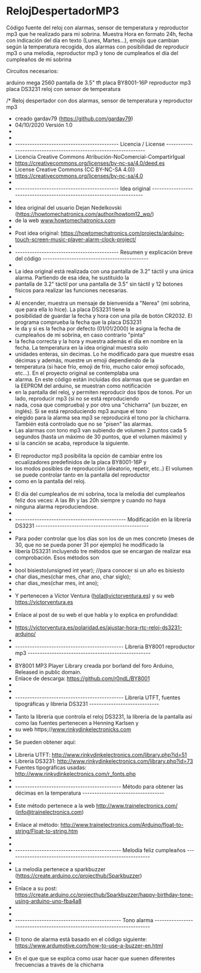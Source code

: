 # RelojDespertadorMP3
Código fuente del reloj con alarmas, sensor de temperatura y reproductor mp3 que he realizado para mi sobrina. Muestra Hora en formato 24h, fecha con indicación del día en texto (Lunes, Martes...), emojis que cambian según la temperatura recogida, dos alarmas con posibilidad de reproducir mp3 o una melodia, reproductor mp3 y tono de cumpleaños el día del cumpleaños de mi sobrina

Circuitos necesarios:

arduino mega 2560
pantalla de 3.5" tft
placa BY8001-16P reproductor mp3
placa DS3231 reloj con sensor de temperatura



/*   Reloj despertador con dos alarmas, sensor de temperatura y reproductor mp3
 *   creado gardav79 (https://github.com/gardav79)
 *   04/10/2020 Versión 1.0
 *
 *   
 *   ------------------------------------------- Licencia / License -----------------------------------------------------------------
 *   Licencia Creative Commons  Atribución-NoComercial-CompartirIgual 
 *   https://creativecommons.org/licenses/by-nc-sa/4.0/deed.es
 *   License Creative Commons (CC BY-NC-SA 4.0))   
 *   https://creativecommons.org/licenses/by-nc-sa/4.0
 *   
 *   ------------------------------------------- Idea original ----------------------------------------------------------------------
 *   
 *   Idea original del usuario Dejan Nedelkovski (https://howtomechatronics.com/author/howtom12_wp/) 
 *   de la web www.howtomechatronics.com
 *   
 *   Post idea original: https://howtomechatronics.com/projects/arduino-touch-screen-music-player-alarm-clock-project/
 *   
 *   ------------------------------------------- Resumen y explicación breve del código --------------------------------------------
 *   
 *   La idea original está realizada con una pantalla de 3.2" táctil y una única alarma. Partiendo de esa idea, he sustituido la 
 *   pantalla de 3.2" táctil por una pantalla de 3.5" sin táctil y 12 botones físicos para realizar las funciones necesarias.
 *   
 *   Al encender, muestra un mensaje de bienvenida a "Nerea" (mi sobrina, que para ella lo hice). La placa DS3231 tiene la 
 *   posibilidad de guardar la fecha y hora con una pila de botón CR2032. El programa comprueba la fecha que la placa DS3231
 *   le da y si es la fecha por defecto (01/01/2000) le asigna la fecha de cumpleaños de mi sobrina, en caso contrario "pinta"
 *   la fecha correcta y la hora y muestra además el día en nombre en la fecha. La temperatura en la idea original muestra solo 
 *   unidades enteras, sin decimas. Lo he modificado para que muestre esas décimas y además, muestre un emoji dependiendo de la 
 *   temperatura (si hace frío, emoji de frío, mucho calor emoji sofocado, etc...). En el proyecto original se contemplaba una 
 *   alarma. En este código están incluidas dos alarmas que se guardan en la EEPROM del arduino, se muestran como notificación
 *   en la pantalla del reloj, y permiten reproducir dos tipos de tonos. Por un lado, reproducir mp3 (si no se está reproduciendo
 *   nada, cosa que comprueba) y por otro una "chicharra" (un buzzer, en inglés). Si se está reproduciendo mp3 aunque el tono  
 *   elegido para la alarma sea mp3 se reproducirá el tono por la chicharra. También está controlado que no se "pisen" las alarmas.
 *   Las alarmas con tono mp3 van subiendo de volumen 2 puntos cada 5 segundos (hasta un máximo de 30 puntos, que el volumen máximo) y 
 *   si la canción se acaba, reproduce la siguiente.
 *   
 *   El reproductor mp3 posibilita la opción de cambiar entre los ecualizadores predefinidos de la placa BY8001-16P y 
 *   los modos posibles de reproducción (aleatorio, repetir, etc..) El volumen se puede controlar tanto en la pantalla del reproductor
 *   como en la pantalla del reloj.
 *   
 *   El día del cumpleaños de mi sobrina, toca la melodia del cumpleaños feliz dos veces: A las 8h y las 20h siempre y cuando no haya 
 *   ninguna alarma reproduciendose.
 *   
 *   ---------------------------------------------- Modificación en la librería DS3231 -----------------------------------------------
 *   
 *   Para poder controlar que los días son los de un mes concreto (meses de 30, que no se pueda poner 31 por ejemplo) he modificado la 
 *   libería DS3231 incluyendo tre métodos que se encargan de realizar esa comprobación. Esos métodos son 
 *   
 *   bool bisiesto(unsigned int year); //para conocer si un año es bisiesto
 *   char  dias_mes(char mes, char ano, char siglo);
 *   char  dias_mes(char mes, int ano);
 *   
 *   Y pertenecen a Víctor Ventura (hola@victorventura.es) y su web https://victorventura.es
 *   
 *   Enlace al post de su web el que habla y lo explica en profundidad:
 *   
 *   https://victorventura.es/polaridad.es/ajustar-hora-rtc-reloj-ds3231-arduino/
 *   
 *   --------------------------------------------- Libreria BY8001 reproductor mp3 ---------------------------------------------------
 *   
 *    BY8001 MP3 Player Library creada por borland del foro Arduino, Released in public domain. 
 *    Enlace de descarga: https://github.com/r0ndL/BY8001 
 *   
 *   
 *   --------------------------------------------- Libreria UTFT, fuentes tipográficas y libreria DS3231 -----------------------------
 *   
 *   Tanto la libreria que controla el reloj DS3231, la libreria de la pantalla así como las fuentes pertenecen a Henning Karlsen y 
 *   su web https;//www.rinkydinkelectronicks.com
 *   
 *   Se pueden obtener aquí:
 *   
 *   Libreria UTFT: http://www.rinkydinkelectronics.com/library.php?id=51
 *   Libreria DS3231: http://www.rinkydinkelectronics.com/library.php?id=73
 *   Fuentes tipográficas usadas: http://www.rinkydinkelectronics.com/r_fonts.php
 *   
 *   -------------------------------------------- Método para obtener las décimas en la temperatura ----------------------------------
 *   
 *   Este método pertenece a la web http://www.trainelectronics.com/ (info@trainelectronics.com)
 *   
 *   Enlace al método: http://www.trainelectronics.com/Arduino/float-to-string/Float-to-string.htm
 *   
 *   
 *   -------------------------------------------- Melodía feliz cumpleaños -----------------------------------------------------------
 *   
 *   La melodía pertenece a sparkbuzzer (https://create.arduino.cc/projecthub/Sparkbuzzer)
 *   
 *   Enlace a su post: https://create.arduino.cc/projecthub/Sparkbuzzer/happy-birthday-tone-using-arduino-uno-fba4a8
 *   
 *   
 *   -------------------------------------------- Tono alarma ------------------------------------------------------------------------
 *   
 *   El tono de alarma está basado en el código siguiente: https://www.ardumotive.com/how-to-use-a-buzzer-en.html
 *   
 *   En el que que se explica como usar hacer que suenen diferentes frecuencias a través de la chicharra
